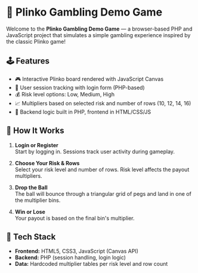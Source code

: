 # 🎰 Plinko Gambling Demo Game

Welcome to the **Plinko Gambling Demo Game** — a browser-based PHP and JavaScript project that simulates a simple gambling experience inspired by the classic Plinko game!

## 🕹 Features

- 🎮 Interactive Plinko board rendered with JavaScript Canvas
- 🔐 User session tracking with login form (PHP-based)
- 💰 Risk level options: Low, Medium, High
- 📈 Multipliers based on selected risk and number of rows (10, 12, 14, 16)
- 🧠 Backend logic built in PHP, frontend in HTML/CSS/JS

## 🧱 How It Works

1. **Login or Register**  
   Start by logging in. Sessions track user activity during gameplay.

2. **Choose Your Risk & Rows**  
   Select your risk level and number of rows. Risk level affects the payout multipliers.

3. **Drop the Ball**  
   The ball will bounce through a triangular grid of pegs and land in one of the multiplier bins.

4. **Win or Lose**  
   Your payout is based on the final bin's multiplier.

## 🚀 Tech Stack

- **Frontend:** HTML5, CSS3, JavaScript (Canvas API)
- **Backend:** PHP (session handling, login logic)
- **Data:** Hardcoded multiplier tables per risk level and row count

